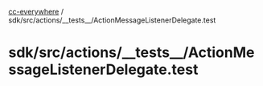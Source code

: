 [cc-everywhere](../../../../../index.md) / sdk/src/actions/\_\_tests\_\_/ActionMessageListenerDelegate.test

# sdk/src/actions/\_\_tests\_\_/ActionMessageListenerDelegate.test
